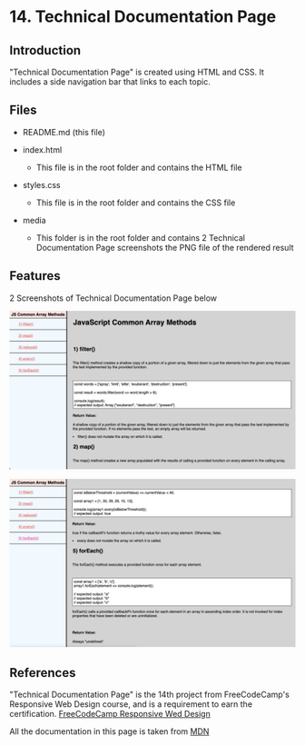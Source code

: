 # 14. Technical Documentation Page



## Introduction

"Technical Documentation Page" is created using HTML and CSS. It includes a side navigation bar that links to each topic. 



## Files

- README.md (this file)

- index.html
  - This file is in the root folder and contains the HTML file

- styles.css
  - This file is in the root folder and contains the CSS file

- media
  - This folder is in the root folder and contains 2 Technical Documentation Page screenshots the PNG file of the rendered result 



## Features

2 Screenshots of Technical Documentation Page below

![Tec-Doc-Screenshot1](https://github.com/cheesehero112/Technical_Documentation_Page/raw/main/media/Tech-Doc-screenshot1.png)

![Tec-Doc-Screenshot2](https://github.com/cheesehero112/Technical_Documentation_Page/raw/main/media/Tech-Doc-screenshot2.png)

## References

"Technical Documentation Page" is the 14th project from FreeCodeCamp's Responsive Web Design course, and is a requirement to earn the certification. [FreeCodeCamp Responsive Wed Design]( https://www.freecodecamp.org/learn/2022/responsive-web-design/)



All the documentation in this page is taken from [MDN](https://developer.mozilla.org/en-US/docs/Web/JavaScript/Guide)

